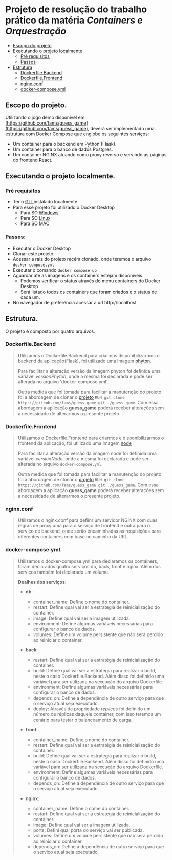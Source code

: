# Projeto de resolução do trabalho prático da matéria *Containers e Orquestração*

- [Escopo do projeto](#escopo-do-projeto)
- [Executando o projeto localmente](#escopo-do-projeto)
  - [Pré requisitos](#pré-requisitos)
  - [Passos](#passos)
- [Estrutura](#estrutura)
  - [Dockerfile.Backend](#dockerfilebackend)
  - [Dockerfile.Frontend](#dockerfilefrontend)
  - [nginx.conf](#nginxconf)
  - [docker-compose.yml](#docker-composeyml)
    

## Escopo do projeto.
Utilizando o jogo demo disponível em [https://github.com/fams/guess_game](https://github.com/fams/guess_game), deverá ser implementado uma estrutura com Docker Compose que englobe os seguintes serviços:
- Um container para o backend em Python (Flask).
- Um container para o banco de dados Postgres.
- Um container NGINX atuando como proxy reverso e servindo as páginas do frontend React.

## Executando o projeto localmente.
### Pré requisitos
- Ter o [GIT ](https://git-scm.com/book/en/v2/Getting-Started-Installing-Git) instalado localmente
- Para esse projeto foi utilizado o Docker Desktop
  - Para SO [Windows](https://docs.docker.com/desktop/install/windows-install/)
  - Para SO [Linux](https://docs.docker.com/desktop/install/linux/)
  - Para SO [MAC](https://docs.docker.com/desktop/install/mac-install/)

### Passos:
- Executar o Docker Desktop
- Clonar este projeto
- Acessar a raiz do projeto recém clonado, onde teremos o arquivo `docker-compose.yml`
- Executar o comando `docker compose up`
- Aguardar até as imagens e os containers estejam disponiveis.
  - Podemos verificar o status através do menu containers do Docker Desktop
  - Será listado todos os containers que foram criados e o status de cada um.
- No navegador de preferência acessar a url http://localhost

## Estrutura.
O projeto é composto por quatro arquivos.
### Dockerfile.Backend
> Utilizamos o Dockerfile.Backend para criarmos disponibilizarmos o backend da aplicação(Flask), foi utilizado uma imagem [phyton](https://hub.docker.com/layers/library/python/3.10-slim/images/sha256-e7d6ea327beabaeeb064aa3334a56ab0d99ca52e335abcbacf6b1af3fe543def?context=explore).
>
> Para facilitar a alteração versão da imagem phyton foi definida uma variável *versionPhyton*, onde a mesma foi declarada e pode ser alterada no arquivo 'docker-compose.yml'.
>
> Outra medida que foi tomada para facilitar a manutenção do projeto foi a abordagem de clonar o [projeto](https://github.com/fams/guess_game) `RUN git clone https://github.com/fams/guess_game.git ./guess_game`.
> Com essa abordagem a aplicação **guess_game** poderá receber alterações sem a necessidade de alterarmos o presente projeto.

### Dockerfile.Frontend
> Utilizamos o Dockerfile.Frontend para criarmos e disponibilizarmos o frontend da aplicação, foi utilizado uma imagem [node](https://hub.docker.com/layers/library/node/20.10.0-alpine3.18/images/sha256-d016f19a31ac259d78dc870b4c78132cf9e52e89339ff319bdd9999912818f4a?context=explore)
> 
> Para facilitar a alteração versão da imagem node foi definida uma variável *versionNode*, onde a mesma foi declarada e pode ser alterada no arquivo `docker-compose.yml`.
> 
> Outra medida que foi tomada para facilitar a manutenção do projeto foi a abordagem de clonar o  [projeto](https://github.com/fams/guess_game) `RUN git clone https://github.com/fams/guess_game.git ./guess_game`.
> Com essa abordagem a aplicação **guess_game** poderá receber alterações sem a necessidade de alterarmos o presente projeto.

### nginx.conf
> Utilizamos o nginx.conf para defiinr um servidor NGINX com duas regras de proxy uma para o serviço de frontend e outra para o serviço de backend, onde serão encaminhadas as requisições para diferentes containers com base no caminho da URL.

### docker-compose.yml
> Utilizamos o docker-compose.yml para declaramos os containers, foram declarados quatro serviços db, back, front e nginx. Além dos serviços também foi declarado um volume.
> 
> **Dealhes dos serviços:**
> 
> - **db**:
>   - container_name: Define o nome do container.
>   - restart: Define qual vai ser a estrategia de reinicialização do container.
>   - image: Define qual vai ser a imagem utilizada.
>   - environment: Define algumas variáveis necessárias para configurar o banco de dados.
>   - volumes: Define um volume persistente que não sera perdido ao reiniciar o container.
>   
> - **back**:
>   - restart: Define qual vai ser a estratégia de reinicialização do container.
>   - build: Define qual vai ser a estrategia para realizar o build, neste o caso Dockerfile.Backend. Além disso foi definido uma variável para ser utilizada na sexcução do arquivo Dockerfile.
>   - environment: Define algumas variáveis necessárias para configurar o banco de dados.
>   - depends_on: Define a dependência de outro serviço para que o serviço atual seja executado.
>   - deploy: Através da propriedade *replicas* foi definido um número de réplicas daquele container, com isso teremos um cenário para testar o balanceamento de carga.
>   
> - **front**:
>   - container_name: Define o nome do container.
>   - restart: Define qual vai ser a estratégia de reinicialização do container.
>   - build: Define qual vai ser a estrategia para realizar o build, neste o caso Dockerfile.Backend. Além disso foi definido uma variável para ser utilizada na sexcução do arquivo Dockerfile.
>   - environment: Define algumas variáveis necessárias para configurar o banco de dados.
>   - depends_on: Define a dependência de outro serviço para que o serviço atual seja executado.
>
> - **nginx**:
>   - container_name: Define o nome do container.
>   - restart: Define qual vai ser a estrategia de reinicialização do container.
>   - image: Define qual vai ser a imagem utilizada.
>   - ports: Defini qual porta do serviço vai ser publicada.
>   - volumes: Define um volume persistente que não sera perdido ao reiniciar o container.
>   - depends_on: Define a dependência de outro serviço para que o serviço atual seja executado.
